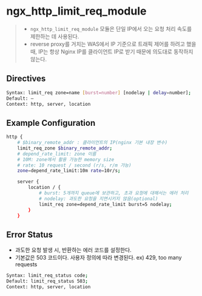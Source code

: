 # ngx_http_limit_req_module

> - `ngx_http_limit_req_module` 모듈은 단일 IP에서 오는 요청 처리 속도를 제한하는 데 사용된다.
> - reverse proxy를 거치는 WAS에서 IP 기준으로 트래픽 제어를 하려고 했을 때, IP는 항상 Nginx IP를 클라이언트 IP로 받기 때문에 의도대로 동작하지 않는다.

## Directives

```bash
Syntax:	limit_req zone=name [burst=number] [nodelay | delay=number];
Default: —
Context: http, server, location
```

## Example Configuration

```bash
http {
    # $binary_remote_addr : 클라이언트의 IP(nginx 기본 내장 변수)
    limit_req_zone $binary_remote_addr;
    # depend_rate_limit: zone 이름
    # 10M: zone에서 활용 가능한 memory size
    # rate: 10 request / second (r/s, r/m 가능)
    zone=depend_rate_limit:10m rate=10r/s;

    server {
        location / {
            # burst: 5개까지 queue에 보관하고, 초과 요청에 대해서는 에러 처리
            # nodelay: 과도한 요청을 지연시키지 않음(optional)
            limit_req zone=depend_rate_limit burst=5 nodelay;
        }
    }
```

## Error Status

- 과도한 요청 발생 시, 반환하는 에러 코드를 설정한다.
- 기본값은 503 코드이다. 사용자 정의에 따라 변경된다. ex) 429, too many requests

```bash
Syntax:	limit_req_status code;
Default: limit_req_status 503;
Context: http, server, location
```
